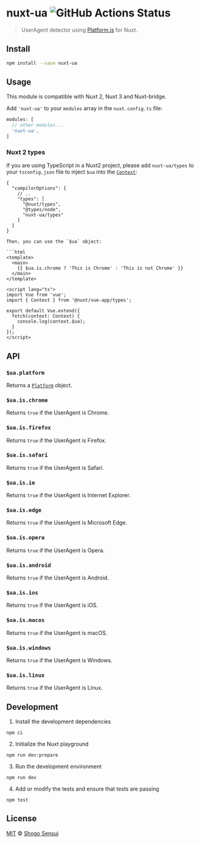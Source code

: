 # nuxt-ua ![GitHub Actions Status](https://github.com/1000ch/nuxt-ua/workflows/test/badge.svg?branch=main)

> UserAgent detector using [Platform.js](https://github.com/bestiejs/platform.js) for Nuxt.

## Install

```bash
npm install --save nuxt-ua
```

## Usage

This module is compatible with Nuxt 2, Nuxt 3 and Nuxt-bridge.

Add `'nuxt-ua'` to your `modules` array in the `nuxt.config.ts` file:

```js
modules: [
  // other modules...
  'nuxt-ua',
]
```

### Nuxt 2 types

If you are using TypeScript in a Nuxt2 project, please add `nuxt-ua/types` to your `tsconfig.json` file to inject `$ua` into the [`Context`](https://nuxtjs.org/api/context/):

```jsonc
{
  "compilerOptions": {
    // ..
    "types": [
      "@nuxt/types",
      "@types/node",
      "nuxt-ua/types"
    ]
  }
}

Then, you can use the `$ua` object:

```html
<template>
  <main>
    {{ $ua.is.chrome ? 'This is Chrome' : 'This is not Chrome' }}
  </main>
</template>

<script lang="ts">
import Vue from 'vue';
import { Context } from '@nuxt/vue-app/types';

export default Vue.extend({
  fetch(context: Context) {
    console.log(context.$ua);
  }
});
</script>
```

## API

### `$ua.platform`

Returns a [`Platform`](https://www.npmjs.com/package/@types/platform) object.

### `$ua.is.chrome`

Returns `true` if the UserAgent is Chrome.

### `$ua.is.firefox`

Returns `true` if the UserAgent is Firefox.

### `$ua.is.safari`

Returns `true` if the UserAgent is Safari.

### `$ua.is.ie`

Returns `true` if the UserAgent is Internet Explorer.

### `$ua.is.edge`

Returns `true` if the UserAgent is Microsoft Edge.

### `$ua.is.opera`

Returns `true` if the UserAgent is Opera.

### `$ua.is.android`

Returns `true` if the UserAgent is Android.

### `$ua.is.ios`

Returns `true` if the UserAgent is iOS.

### `$ua.is.macos`

Returns `true` if the UserAgent is macOS.

### `$ua.is.windows`

Returns `true` if the UserAgent is Windows.

### `$ua.is.linux`

Returns `true` if the UserAgent is Linux.

## Development

1. Install the development dependencies

```
npm ci
```

2. Initialize the Nuxt playground

```
npm run dev:prepare
```

3. Run the development environment

```
npm run dev
```


4. Add or modify the tests and ensure that tests are passing

```
npm test
```

## License

[MIT](https://1000ch.mit-license.org) © [Shogo Sensui](https://github.com/1000ch)
